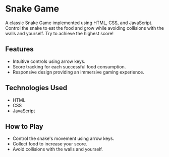 # Snake Game
A classic Snake Game implemented using HTML, CSS, and JavaScript. Control the snake to eat the food and grow while avoiding collisions with the walls and yourself. Try to achieve the highest score!

## Features
- Intuitive controls using arrow keys.
- Score tracking for each successful food consumption.
- Responsive design providing an immersive gaming experience.
  
## Technologies Used
- HTML
- CSS
- JavaScript

## How to Play
- Control the snake's movement using arrow keys.
- Collect food to increase your score.
- Avoid collisions with the walls and yourself.
